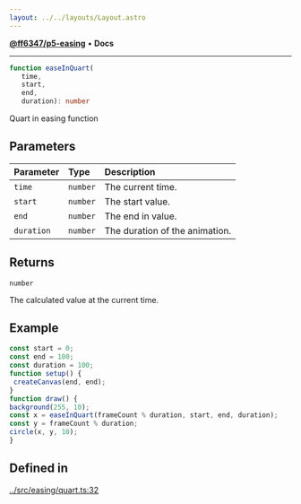 ```yaml
---
layout: ../../layouts/Layout.astro
---
```


[**@ff6347/p5-easing**](README.md) • **Docs**

***

```ts
function easeInQuart(
   time, 
   start, 
   end, 
   duration): number
```

Quart in easing function

## Parameters

| Parameter | Type | Description |
| :------ | :------ | :------ |
| `time` | `number` | The current time. |
| `start` | `number` | The start value. |
| `end` | `number` | The end in value. |
| `duration` | `number` | The duration of the animation. |

## Returns

`number`

The calculated value at the current time.

## Example

```ts
const start = 0;
const end = 100;
const duration = 100;
function setup() {
 createCanvas(end, end);
}
function draw() {
background(255, 10);
const x = easeInQuart(frameCount % duration, start, end, duration);
const y = frameCount % duration;
circle(x, y, 10);
}
```

## Defined in

[../src/easing/quart.ts:32](https://github.com/ff6347/p5-easing/blob/226687d365587d73a12ac8d460667a1a198c05c5/src/easing/quart.ts#L32)
